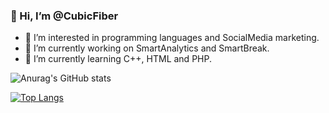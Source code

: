 ### 👋 Hi, I’m @CubicFiber

<!--
**CubicFiber/CubicFiber** is a ✨ _special_ ✨ repository because its `README.md` (this file) appears on your GitHub profile.

Here are some ideas to get you started:-->

- 👀 I’m interested in programming languages and SocialMedia marketing.
- 🔭 I’m currently working on SmartAnalytics and SmartBreak.
- 🌱 I’m currently learning C++, HTML and PHP.

![Anurag's GitHub stats](https://github-readme-stats.vercel.app/api?username=CubicFiber&hide=issues,prsshow_icons=true)

[![Top Langs](https://github-readme-stats.vercel.app/api/top-langs/?username=CubicFiber&layout=compact)](https://github.com/CubicFiber/github-readme-stats)
